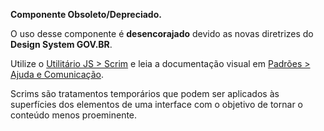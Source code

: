 <div class="br-message warning" role="alert">
    <div class="icon" aria-label="Componente Obsoleto">
        <i class="fas fa-exclamation-triangle fa-lg" aria-hidden="true"></i>
    </div>
    <div class="content">
        <p><strong>Componente Obsoleto/Depreciado.</strong></p>
        <p>O uso desse componente é <strong>desencorajado</strong> devido as novas diretrizes do <strong>Design System GOV.BR</strong>.</p>
        <p>Utilize o <a href="/ds/util/scrim/">Utilitário JS > Scrim</a> e leia a documentação visual em <a href="/ds/padroes/ajuda/">Padrões > Ajuda e Comunicação</a>.</p>
    </div>
</div>

Scrims são tratamentos temporários que podem ser aplicados às superfícies dos elementos de uma interface com o objetivo de tornar o conteúdo menos proeminente.
